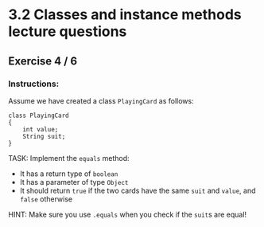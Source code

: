 # 3.2  Classes and instance methods lecture questions
## Exercise 4 / 6
### Instructions:
Assume we have created a class `PlayingCard` as follows:

```
class PlayingCard
{
    int value;
    String suit;
}
```

TASK: Implement the `equals` method:

- It has a return type of `boolean`
- It has a parameter of type `Object`
- It should return `true` if the two cards have the same `suit` and `value`, and `false` otherwise

HINT: Make sure you use `.equals` when you check if the `suit`s are equal!